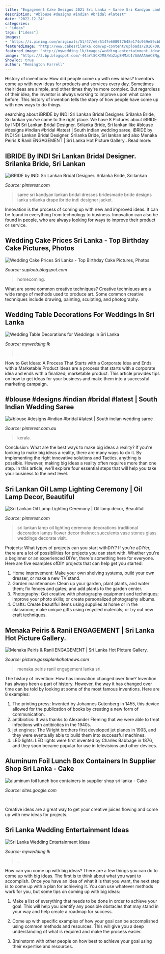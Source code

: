 ```yaml
---
title: "Engagement Cake Designs 2021 Sri Lanka ~ Saree Sri Kandyan Lankan Bridal Dresses Bridesmade Bride Designs Lanka Srilanka Drape Ibride Indi Designer Jacket"
description: "#blouse #designs #indian #bridal #latest"
date: "2022-12-24"
categories:
- "ideas"
tags: ["ideas"]
images:
- "https://i.pinimg.com/originals/51/47/e6/5147e6089f7648e174c969e59cbbffd4.jpg"
featuredImage: "http://www.cakesrilanka.com/wp-content/uploads/2016/09/homecom.jpg"
featured_image: "http://mywedding.lk/images/wedding-entertainment-ideas-gallery/02-wedding-entertainment-sri-lanka-dj-console-beat-masters.jpg"
image: "https://3.bp.blogspot.com/-44aYlSCXJM8/Wa2zp8MMzbI/AAAAAAAC8Ng/e90-K4uFNVA7c5TUA5gYtfAuDF9_mZ5FwCLcBGAs/s1600/21316539_1939767079626047_3040439570103161706_o.jpg"
ShowToc: true
author: "Remington Farrell"
---
```



History of inventions: How did people come up with new ideas?
Inventors come up with new ideas for products and services every day. Sometimes their ideas are simple, and other times they're more complex. But regardless of their idea, the inventor is always working to improve upon what came before. This history of invention tells the story of how people have come up with new ways to do things.

	

		
searching about iBRIDE by INDI Sri Lankan Bridal Designer. Srilanka Bride, Sri lankan you've came to the right place. We have 8 Pictures about iBRIDE by INDI Sri Lankan Bridal Designer. Srilanka Bride, Sri lankan like #blouse #designs #indian #bridal #latest | South indian wedding saree, iBRIDE by INDI Sri Lankan Bridal Designer. Srilanka Bride, Sri lankan and also Menaka Peiris &amp; Ranil ENGAGEMENT | Sri Lanka Hot Picture Gallery.. Read more:
		
    
## IBRIDE By INDI Sri Lankan Bridal Designer. Srilanka Bride, Sri Lankan

<img loading=lazy src="https://i.pinimg.com/736x/a9/30/b3/a930b338454b19731597c968e0cf31fc.jpg" onerror="this.onerror=null;this.src='https://tse1.mm.bing.net/th?id=OIP.LXB4Wsd6uDNo7Q3phClHnAHaJO&amp;pid=15.1';" alt="iBRIDE by INDI Sri Lankan Bridal Designer. Srilanka Bride, Sri lankan">

_Source: pinterest.com_

>saree sri kandyan lankan bridal dresses bridesmade bride designs lanka srilanka drape ibride indi designer jacket. 

	

Innovation is the process of coming up with new and improved ideas. It can be found in everything from technology to business. Innovation can also be found in people, who are always looking for ways to improve their product or service.

    
## Wedding Cake Prices Sri Lanka - Top Birthday Cake Pictures, Photos

<img loading=lazy src="http://www.cakesrilanka.com/wp-content/uploads/2016/09/homecom.jpg" onerror="this.onerror=null;this.src='https://tse1.mm.bing.net/th?id=OIP.9INZm9Rqnh4YfxxuRlEOEgHaFX&amp;pid=15.1';" alt="Wedding Cake Prices Sri Lanka - Top Birthday Cake Pictures, Photos">

_Source: suploeb.blogspot.com_

>homecoming. 

	

What are some common creative techniques?
Creative techniques are a wide range of methods used to produce art. Some common creative techniques include drawing, painting, sculpting, and photography.

    
## Wedding Table Decorations For Weddings In Sri Lanka

<img loading=lazy src="https://mywedding.lk/images/wedding-table-decorations-gallery/52-wedding-head-table-decoration-sri-lanka-dream-flowers.jpg" onerror="this.onerror=null;this.src='https://tse3.mm.bing.net/th?id=OIP.4s3Ofynjrn7ohtHY42jNvQHaFj&amp;pid=15.1';" alt="Wedding Table Decorations for Weddings in Sri Lanka">

_Source: mywedding.lk_

>. 

	

How to Get Ideas: A Process That Starts with a Corporate Idea and Ends with a Marketable Product
Ideas are a process that starts with a corporate idea and ends with a finalized, marketable product. This article provides tips on how to get ideas for your business and make them into a successful marketing campaign.

    
## #blouse #designs #indian #bridal #latest | South Indian Wedding Saree

<img loading=lazy src="https://i.pinimg.com/736x/39/f4/61/39f461e85f310eb90fd8fa1ec82de6a3.jpg" onerror="this.onerror=null;this.src='https://tse3.mm.bing.net/th?id=OIP.a98EOCme1w6Ca40cqdlCFAHaMd&amp;pid=15.1';" alt="#blouse #designs #indian #bridal #latest | South indian wedding saree">

_Source: pinterest.com.au_

>kerala. 

	

Conclusion: What are the best ways to make big ideas a reality?
If you're looking to make big ideas a reality, there are many ways to do it. By implementing the right innovative solutions and Tactics, anything is possible. However, making big ideas a reality often requires more than one step. In this article, we'll explore four essential steps that will help you take your business to the next level.

    
## Sri Lankan Oil Lamp Lighting Ceremony | Oil Lamp Decor, Beautiful

<img loading=lazy src="https://i.pinimg.com/originals/51/47/e6/5147e6089f7648e174c969e59cbbffd4.jpg" onerror="this.onerror=null;this.src='https://tse2.mm.bing.net/th?id=OIP.b7VrJRUbfc3O_nZcJhKxogHaLI&amp;pid=15.1';" alt="Sri Lankan Oil Lamp Lighting Ceremony | Oil lamp decor, Beautiful">

_Source: pinterest.com_

>sri lankan lamp oil lighting ceremony decorations traditional decoration lamps flower decor theknot succulents vase stones glass weddings decorate visit. 

	

Projects: What types of projects can you start withDIY?
If you're aDIYer, there are a lot of possibilities for projects you can start with. Whether you're a beginner or an experienced DIYer, there's something here for everyone. Here are five examples ofDIY projects that can help get you started: 
1. Home improvement: Make your own shelving systems, build your own dresser, or make a new TV stand.
2. Garden maintenance: Clean up your garden, plant plants, and water them; fix fences and gates; and add plants to the garden center.
3. Photography: Get creative with photography equipment and techniques; improve your photo skills; or create personalized photography albums.
4. Crafts: Create beautiful items using supplies at home or in the classroom; make unique gifts using recycled materials; or try out new craft techniques.

    
## Menaka Peiris &amp; Ranil ENGAGEMENT | Sri Lanka Hot Picture Gallery.

<img loading=lazy src="https://3.bp.blogspot.com/-44aYlSCXJM8/Wa2zp8MMzbI/AAAAAAAC8Ng/e90-K4uFNVA7c5TUA5gYtfAuDF9_mZ5FwCLcBGAs/s1600/21316539_1939767079626047_3040439570103161706_o.jpg" onerror="this.onerror=null;this.src='https://tse1.mm.bing.net/th?id=OIP.GlE_6f8MIzzJv5pkRRP7BQHaE2&amp;pid=15.1';" alt="Menaka Peiris &amp; Ranil ENGAGEMENT | Sri Lanka Hot Picture Gallery.">

_Source: picture.gossiplankahotnews.com_

>menaka peiris ranil engagement lanka sri. 

	

The history of invention: How has innovation changed over time?
Invention has always been a part of history. However, the way it has changed over time can be told by looking at some of the most famous inventions. Here are 8 examples:
1. The printing press: Invented by Johannes Gutenberg in 1455, this device allowed for the publication of books by creating a new form of communication.
2. antibiotics: It was thanks to Alexander Fleming that we were able to treat infections with antibiotics in the 1940s.
3. jet engines: The Wright brothers first developed jet planes in 1903, and they were eventually able to build them into successful machines.
4. LED lights: LED lights were first invented by Charles Babbage in 1876, and they soon became popular for use in televisions and other devices.

    
## Aluminum Foil Lunch Box Containers In Supplier Shop Sri Lanka - Cake

<img loading=lazy src="https://sites.google.com/site/cakedecosuppliesshopsrilanka/aluminum-foil-lunch-box-containers-in-supplier-shop-sri-lanka/Cupcakes boxes with holes gold .jpg?attredirects=0" onerror="this.onerror=null;this.src='https://tse3.mm.bing.net/th?id=OIP.roUSrJ_qllIggL_vEhiw4gHaHa&amp;pid=15.1';" alt="aluminum foil lunch box containers in supplier shop sri lanka - Cake">

_Source: sites.google.com_

>. 

	

Creative ideas are a great way to get your creative juices flowing and come up with new ideas for projects.

    
## Sri Lanka Wedding Entertainment Ideas

<img loading=lazy src="http://mywedding.lk/images/wedding-entertainment-ideas-gallery/02-wedding-entertainment-sri-lanka-dj-console-beat-masters.jpg" onerror="this.onerror=null;this.src='https://tse2.mm.bing.net/th?id=OIP.x4QO854gVX5s_57ZmFDZFgHaFj&amp;pid=15.1';" alt="Sri Lanka Wedding Entertainment Ideas">

_Source: mywedding.lk_

>. 

	

How can you come up with big ideas?
There are a few things you can do to come up with big ideas. The first is to think about what you want to accomplish. Once you have an idea of what it is that you want, the next step is to come up with a plan for achieving it. You can use whatever methods work for you, but some tips on coming up with big ideas:
1. Make a list of everything that needs to be done in order to achieve your goal. This will help you identify any possible obstacles that may stand in your way and help create a roadmap for success.

2. Come up with specific examples of how your goal can be accomplished using common methods and resources. This will give you a deep understanding of what is required and make the process easier.

3. Brainstorm with other people on how best to achieve your goal using their expertise and resources.

